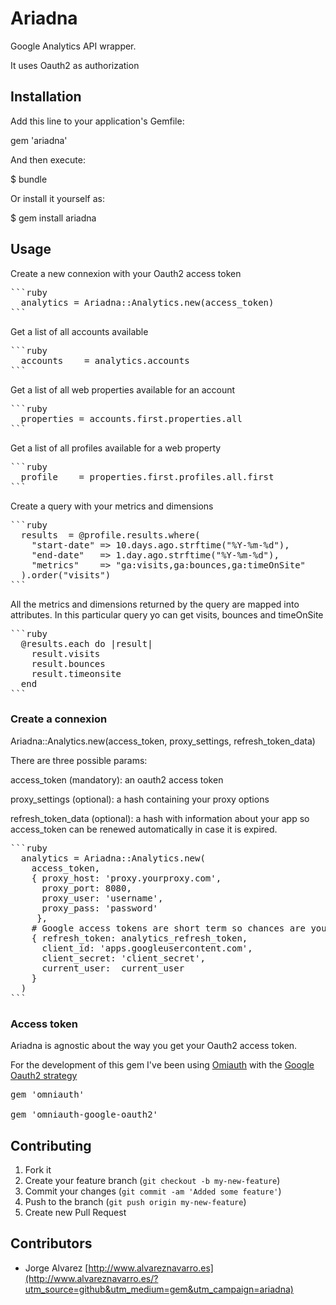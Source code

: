 # Ariadna

Google Analytics API wrapper.

It uses Oauth2 as authorization

## Installation

Add this line to your application's Gemfile:

gem 'ariadna'

And then execute:

$ bundle

Or install it yourself as:

$ gem install ariadna

## Usage

Create a new connexion with your Oauth2 access token

<pre>
```ruby
  analytics = Ariadna::Analytics.new(access_token)
```  
</pre>

Get a list of all accounts available

<pre>
```ruby
  accounts    = analytics.accounts
```  
</pre>

Get a list of all web properties available for an account

<pre>
```ruby
  properties = accounts.first.properties.all
```  
</pre>

Get a list of all profiles available for a web property
  
<pre>
```ruby
  profile    = properties.first.profiles.all.first
```  
</pre>

Create a query with your metrics and dimensions
  
<pre>
```ruby
  results  = @profile.results.where(
    "start-date" => 10.days.ago.strftime("%Y-%m-%d"),
    "end-date"   => 1.day.ago.strftime("%Y-%m-%d"),
    "metrics"    => "ga:visits,ga:bounces,ga:timeOnSite"
  ).order("visits")
```  
</pre>
  
All the metrics and dimensions returned by the query are mapped into attributes.
In this particular query yo can get visits, bounces and timeOnSite

<pre>
```ruby
  @results.each do |result|
    result.visits
    result.bounces
    result.timeonsite
  end
```  
</pre>

### Create a connexion

  Ariadna::Analytics.new(access_token, proxy_settings, refresh_token_data)

  There are three possible params:
  
  access_token (mandatory): an oauth2 access token 
  
  proxy_settings (optional): a hash containing your proxy options
  
  refresh_token_data (optional): a hash with information about your app so access_token can be renewed automatically in case it is expired.
  
<pre>
```ruby
  analytics = Ariadna::Analytics.new(
    access_token,
    { proxy_host: 'proxy.yourproxy.com',
      proxy_port: 8080,
      proxy_user: 'username',
      proxy_pass: 'password'
     },
    # Google access tokens are short term so chances are you are going to need to refresh them
    { refresh_token: analytics_refresh_token,
      client_id: 'apps.googleusercontent.com',
      client_secret: 'client_secret',
      current_user:  current_user
    }
  )
```  
</pre>

### Access token

Ariadna is agnostic about the way you get your Oauth2 access token.

For the development of this gem I've been using [Omiauth](https://github.com/intridea/omniauth) with the [Google Oauth2 strategy](https://github.com/zquestz/omniauth-google-oauth2)

<pre>
gem 'omniauth'

gem 'omniauth-google-oauth2'
</pre>


  
## Contributing
 
1. Fork it
2. Create your feature branch (`git checkout -b my-new-feature`)
3. Commit your changes (`git commit -am 'Added some feature'`)
4. Push to the branch (`git push origin my-new-feature`)
5. Create new Pull Request

## Contributors

* Jorge Alvarez [http://www.alvareznavarro.es](http://www.alvareznavarro.es/?utm_source=github&utm_medium=gem&utm_campaign=ariadna)